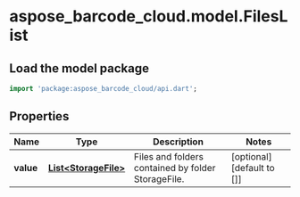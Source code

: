 # aspose_barcode_cloud.model.FilesList

## Load the model package
```dart
import 'package:aspose_barcode_cloud/api.dart';
```

## Properties
Name | Type | Description | Notes
---- | ---- | ----------- | -----
**value** | [**List&lt;StorageFile&gt;**](StorageFile.md) | Files and folders contained by folder StorageFile. | [optional] [default to []]



